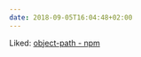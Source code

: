 ```yaml
---
date: 2018-09-05T16:04:48+02:00
---
```


Liked: [object-path - npm](https://www.npmjs.com/package/object-path)